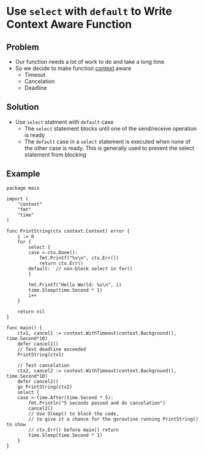 # Use `select` with `default` to Write Context Aware Function

## Problem
* Our function needs a lot of work to do and take a long time
* So we decide to make function [context](https://godoc.org/context) aware
   * Timeout
   * Cancelation
   * Deadline

## Solution
* Use `select` statment with `default` case
  * The `select` statement blocks until one of the send/receive operation is ready
  * The `default` case in a `select` statement is executed when none of the other case is ready. This is generally used to prevent the select statement from blocking

## Example
```
package main

import (
	"context"
	"fmt"
	"time"
)

func PrintString(ctx context.Context) error {
	i := 0
	for {
		select {
		case <-ctx.Done():
			fmt.Printf("%v\n", ctx.Err())
			return ctx.Err()
		default:  // non-block select in for()
		}
                
		fmt.Printf("Hello World: %v\n", i)
		time.Sleep(time.Second * 1)
		i++
	}

	return nil
}

func main() {
	ctx1, cancel1 := context.WithTimeout(context.Background(), time.Second*10)
	defer cancel1()
	// Test deadline exceeded
	PrintString(ctx1)

	// Test cancelation
	ctx2, cancel2 := context.WithTimeout(context.Background(), time.Second*10)
	defer cancel2()
	go PrintString(ctx2)
	select {
	case <-time.After(time.Second * 5):
		fmt.Println("5 seconds passed and do cancelation")
		cancel2()
		// Use Sleep() to block the code,
		// to give it a chance for the goroutine running PrintString() to show
		// ctx.Err() before main() return
		time.Sleep(time.Second * 1)
	}
}
```
